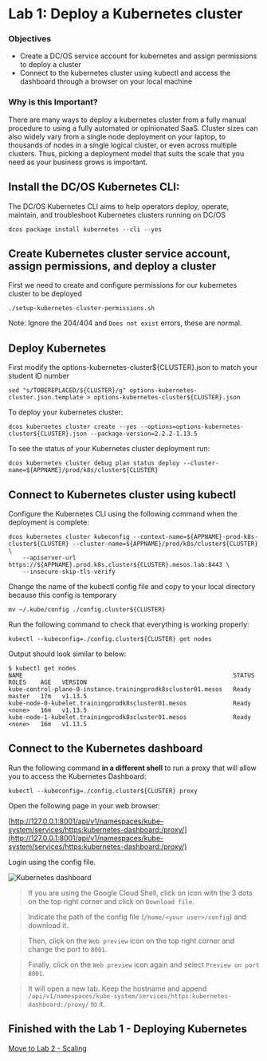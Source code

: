 # Lab 1: Deploy a Kubernetes cluster

### Objectives
- Create a DC/OS service account for kubernetes and assign permissions to deploy a cluster
- Connect to the kubernetes cluster using kubectl and access the dashboard through a browser on your local machine

### Why is this Important?
There are many ways to deploy a kubernetes cluster from a fully manual procedure to using a fully automated or opinionated SaaS. Cluster sizes can also widely vary from a single node deployment on your laptop, to thousands of nodes in a single logical cluster, or even across multiple clusters. Thus, picking a deployment model that suits the scale that you need as your business grows is important.

## Install the DC/OS Kubernetes CLI:
The DC/OS Kubernetes CLI aims to help operators deploy, operate, maintain, and troubleshoot Kubernetes clusters running on DC/OS
```
dcos package install kubernetes --cli --yes
```

## Create Kubernetes cluster service account, assign permissions, and deploy a cluster
First we need to create and configure permissions for our kubernetes cluster to be deployed
```
./setup-kubernetes-cluster-permissions.sh
```

Note: Ignore the 204/404 and `Does not exist` errors, these are normal.

## Deploy Kubernetes
First modify the options-kubernetes-cluster${CLUSTER}.json to match your student ID number
```
sed "s/TOBEREPLACED/${CLUSTER}/g" options-kubernetes-cluster.json.template > options-kubernetes-cluster${CLUSTER}.json
```

To deploy your kubernetes cluster:
```
dcos kubernetes cluster create --yes --options=options-kubernetes-cluster${CLUSTER}.json --package-version=2.2.2-1.13.5
```

To see the status of your Kubernetes cluster deployment run:
```
dcos kubernetes cluster debug plan status deploy --cluster-name=${APPNAME}/prod/k8s/cluster${CLUSTER}
```

## Connect to Kubernetes cluster using kubectl
Configure the Kubernetes CLI using the following command when the deployment is complete:
```
dcos kubernetes cluster kubeconfig --context-name=${APPNAME}-prod-k8s-cluster${CLUSTER} --cluster-name=${APPNAME}/prod/k8s/cluster${CLUSTER} \
    --apiserver-url https://${APPNAME}.prod.k8s.cluster${CLUSTER}.mesos.lab:8443 \
    --insecure-skip-tls-verify
```

Change the name of the kubectl config file and copy to your local directory because this config is temporary
```
mv ~/.kube/config ./config.cluster${CLUSTER}
```

Run the following command to check that everything is working properly:
```
kubectl --kubeconfig=./config.cluster${CLUSTER} get nodes
```

Output should look similar to below:
```
$ kubectl get nodes
NAME                                                           STATUS   ROLES    AGE   VERSION
kube-control-plane-0-instance.trainingprodk8scluster01.mesos   Ready    master   17m   v1.13.5
kube-node-0-kubelet.trainingprodk8scluster01.mesos             Ready    <none>   16m   v1.13.5
kube-node-1-kubelet.trainingprodk8scluster01.mesos             Ready    <none>   16m   v1.13.5
```

## Connect to the Kubernetes dashboard
Run the following command **in a different shell** to run a proxy that will allow you to access the Kubernetes Dashboard:

```
kubectl --kubeconfig=./config.cluster${CLUSTER} proxy
```

Open the following page in your web browser:

[http://127.0.0.1:8001/api/v1/namespaces/kube-system/services/https:kubernetes-dashboard:/proxy/](http://127.0.0.1:8001/api/v1/namespaces/kube-system/services/https:kubernetes-dashboard:/proxy/)

Login using the config file.

![Kubernetes dashboard](https://github.com/djannot/dcos-kubernetes-training/blob/master/images/lab1_1.png)

>If you are using the Google Cloud Shell, click on icon with the 3 dots on the top right corner and click on `Download file`.

>Indicate the path of the config file (`/home/<your user>/config`) and download it.

>Then, click on the `Web preview` icon on the top right corner and change the port to `8001`.

>Finally, click on the `Web preview` icon again and select `Preview on port 8001`.

>It will open a new tab. Keep the hostname and append `/api/v1/namespaces/kube-system/services/https:kubernetes-dashboard:/proxy/` to it.

## Finished with the Lab 1 - Deploying Kubernetes

[Move to Lab 2 - Scaling](https://github.com/djannot/dcos-kubernetes-training/blob/master/labs/linux-macOS/lab2_scaling.md)
